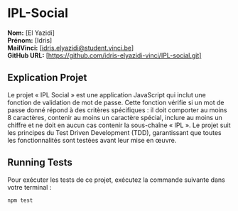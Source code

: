# IPL-Social

**Nom:** [El Yazidi]  
**Prénom:** [Idris]  
**MailVinci:** [idris.elyazidi@student.vinci.be]  
**GitHub URL:** [https://github.com/idris-elyazidi-vinci/IPL-social.git]

## Explication Projet
Le projet « IPL Social » est une application JavaScript qui inclut une fonction de validation de mot de passe. Cette fonction vérifie si un mot de passe donné répond à des critères spécifiques : il doit comporter au moins 8 caractères, contenir au moins un caractère spécial, inclure au moins un chiffre et ne doit en aucun cas contenir la sous-chaîne « IPL ». Le projet suit les principes du Test Driven Development (TDD), garantissant que toutes les fonctionnalités sont testées avant leur mise en œuvre.

## Running Tests
Pour exécuter les tests de ce projet, exécutez la commande suivante dans votre terminal :

```
npm test
```

